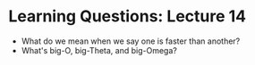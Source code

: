 # Learning Questions: Lecture 14
- What do we mean when we say one is faster than another?
- What's big-O, big-Theta, and big-Omega?
